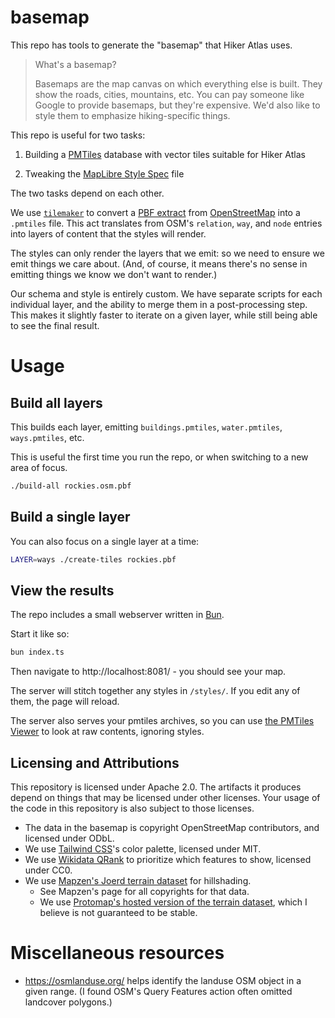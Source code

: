 # basemap

This repo has tools to generate the "basemap" that Hiker Atlas uses.

> What's a basemap?
>
> Basemaps are the map canvas on which everything else is built. They show
> the roads, cities, mountains, etc. You can pay someone like Google to provide
> basemaps, but they're expensive. We'd also like to style them to emphasize
> hiking-specific things.

This repo is useful for two tasks:

1. Building a [PMTiles](https://docs.protomaps.com/pmtiles/) database with vector tiles suitable for Hiker Atlas

2. Tweaking the [MapLibre Style Spec](https://maplibre.org/maplibre-style-spec/) file

The two tasks depend on each other.

We use [`tilemaker`](https://github.com/systemed/tilemaker) to convert a [PBF extract](https://download.geofabrik.de/) from [OpenStreetMap](https://www.openstreetmap.org/) into a `.pmtiles` file. This act translates from OSM's `relation`, `way`, and `node` entries into layers of content that the styles will render.

The styles can only render the layers that we emit: so we need to ensure we emit things we care about. (And, of course, it means there's no sense in emitting things we know we don't want to render.)

Our schema and style is entirely custom. We have separate scripts for each individual layer, and the ability to merge them in a post-processing step. This makes it slightly faster to iterate on a given layer, while still being able to see the final result.

# Usage

## Build all layers

This builds each layer, emitting `buildings.pmtiles`, `water.pmtiles`, `ways.pmtiles`, etc.

This is useful the first time you run the repo, or when switching to a new area of focus.

```bash
./build-all rockies.osm.pbf
```

## Build a single layer

You can also focus on a single layer at a time:

```bash
LAYER=ways ./create-tiles rockies.pbf
```

## View the results

The repo includes a small webserver written in [Bun](https://bun.sh/).

Start it like so:

```bash
bun index.ts
```

Then navigate to http://localhost:8081/ - you should see your map.

The server will stitch together any styles in `/styles/`. If you edit any
of them, the page will reload.

The server also serves your pmtiles archives, so you can use [the PMTiles Viewer](https://protomaps.github.io/PMTiles/?url=http%3A%2F%2Flocalhost%3A8081%2Fparks.pmtiles#map=8.9/35.528/-83.2195)
to look at raw contents, ignoring styles.
## Licensing and Attributions

This repository is licensed under Apache 2.0. The artifacts it produces depend on things that may be licensed under other licenses. Your usage of the code in this repository is also subject to those licenses.

- The data in the basemap is copyright OpenStreetMap contributors, and licensed under ODbL.
- We use [Tailwind CSS](https://tailwindcss.com/)'s color palette, licensed under MIT.
- We use [Wikidata QRank](https://qrank.wmcloud.org/) to prioritize which features to show, licensed under CC0.
- We use [Mapzen's Joerd terrain dataset](https://github.com/tilezen/joerd/blob/master/docs/attribution.md) for hillshading.
	- See Mapzen's page for all copyrights for that data.
	- We use [Protomap's hosted version of the terrain dataset](https://protomaps.com/blog/serverless-maps-now-open-source), which I believe is not guaranteed to be stable.

# Miscellaneous resources

- https://osmlanduse.org/ helps identify the landuse OSM object in a given range. (I found OSM's Query Features action often omitted landcover polygons.)
